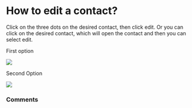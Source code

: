 # How to edit a contact?

<p class="no-margin">Click on the three dots on the desired contact, then click edit. Or you can click on the desired contact, which will open the contact and then you can select edit.</p>
<p class="no-margin"></p>
<p class="no-margin">First option</p>
<p class="no-margin"></p>
<div class="intercom-container"><img src="https://teams-pro.intercom-attachments-1.com/i/o/664842243/c0ecad9fe1880614d3777d21/how_to_edit_a_contact.png"></div><p class="no-margin">Second Option</p>
<p class="no-margin"></p>
<div class="intercom-container"><img src="https://teams-pro.intercom-attachments-1.com/i/o/664842249/f78fe7d63fe557acbd07a5ab/how_to_edit_a_contact.png"></div>

### Comments

<Commentaire />
